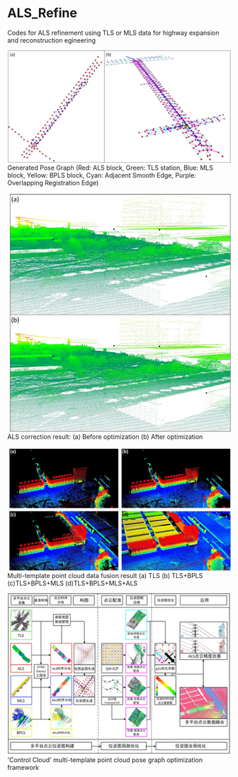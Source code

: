 # ALS_Refine
Codes for ALS refinement using TLS or MLS data for highway expansion and reconstruction egineering

 ![alt text](img/1.jpg)
 Generated Pose Graph (Red: ALS block, Green: TLS station, Blue: MLS block, Yellow: BPLS block, Cyan: Adjacent Smooth Edge, Purple: Overlapping Registration Edge)
 
 ![alt text](img/2.jpg)
ALS correction result: (a) Before optimization (b) After optimization

 ![alt text](img/4.jpg)
 Multi-template point cloud data fusion result (a) TLS (b) TLS+BPLS (c)TLS+BPLS+MLS (d)TLS+BPLS+MLS+ALS
 
 ![alt text](img/5.jpg)
 'Control Cloud' multi-template point cloud pose graph optimization framework
 
